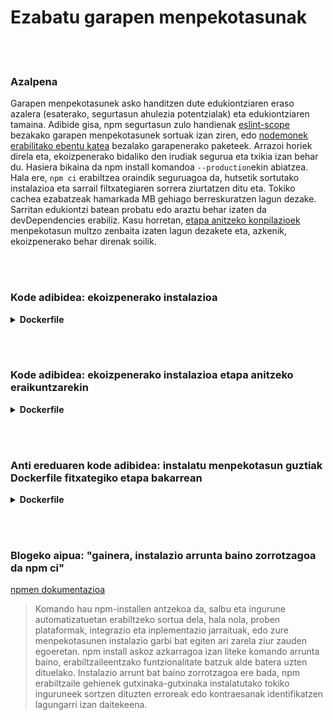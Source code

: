 # Ezabatu garapen menpekotasunak

<br/><br/>

### Azalpena

Garapen menpekotasunek asko handitzen dute edukiontziaren eraso azalera (esaterako, segurtasun ahulezia potentzialak) eta edukiontziaren tamaina. Adibide gisa, npm segurtasun zulo handienak [eslint-scope](https://eslint.org/blog/2018/07/postmortem-for-malicious-package-publishes) bezakako garapen menpekotasunek sortuak izan ziren, edo [nodemonek erabilitako ebentu katea](https://snyk.io/blog/a-post-mortem-of-the-malicious-event-stream-backdoor/) bezalako garapenerako paketeek. Arrazoi horiek direla eta, ekoizpenerako bidaliko den irudiak segurua eta txikia izan behar du. Hasiera bikaina da npm install komandoa `--production`ekin abiatzea. Hala ere, `npm ci` erabiltzea oraindik seguruagoa da, hutsetik sortutako instalazioa eta sarrail filtxategiaren sorrera ziurtatzen ditu eta. Tokiko cachea ezabatzeak hamarkada MB gehiago berreskuratzen lagun dezake. Sarritan edukiontzi batean probatu edo araztu behar izaten da devDependencies erabiliz. Kasu horretan, [etapa anitzeko konpilazioek](/sections/docker/multi_stage_builds.basque.md) menpekotasun multzo zenbaita izaten lagun dezakete eta, azkenik, ekoizpenerako behar direnak soilik.

<br/><br/>

### Kode adibidea: ekoizpenerako instalazioa

<details>

<summary><strong>Dockerfile</strong></summary>

```
FROM node:12-slim AS build
WORKDIR /usr/src/app
COPY package.json package-lock.json ./
RUN npm ci --production && npm clean cache --force

# Gainontzeko guztia hemen dator
```

</details>

<br/><br/>

### Kode adibidea: ekoizpenerako instalazioa etapa anitzeko eraikuntzarekin

<details>

<summary><strong>Dockerfile</strong></summary>

```
FROM node:14.8.0-alpine AS build
COPY --chown=node:node package.json package-lock.json ./
# ✅ Instalazio segurua
RUN npm ci
COPY --chown=node:node src ./src
RUN npm run build

# Run-time stage
FROM node:14.8.0-alpine
COPY --chown=node:node --from=build package.json package-lock.json ./
COPY --chown=node:node --from=build node_modules ./node_modules
COPY --chown=node:node --from=build dist ./dist

# ✅ Garapen paketeak garbitu
RUN npm prune --production

CMD [ "node", "dist/app.js" ]
```

</details>

<br/><br/>

### Anti ereduaren kode adibidea: instalatu menpekotasun guztiak Dockerfile fitxategiko etapa bakarrean

<details>

<summary><strong>Dockerfile</strong></summary>

```

FROM node:12-slim AS build
WORKDIR /usr/src/app
COPY package.json package-lock.json ./
# Bi akatz hemen: Garapen menpekotasunak instalatu eta cachea ez ezabatu npm install egin ondoren
RUN npm install

# Gainontzeko guztia hemen dator
```

</details>

<br/><br/>

### Blogeko aipua: "gainera, instalazio arrunta baino zorrotzagoa da npm ci"

[npmen dokumentazioa](https://docs.npmjs.com/cli/ci.html)

> Komando hau npm-installen antzekoa da, salbu eta ingurune automatizatuetan erabiltzeko sortua dela, hala nola, proben plataformak, integrazio eta inplementazio jarraituak, edo zure menpekotasunen instalazio garbi bat egiten ari zarela ziur zauden egoeretan. npm install askoz azkarragoa izan liteke komando arrunta baino, erabiltzaileentzako funtzionalitate batzuk alde batera uzten dituelako. Instalazio arrunt bat baino zorrotzagoa ere bada, npm erabiltzaile gehienek gutxinaka-gutxinaka instalatutako tokiko inguruneek sortzen dituzten erroreak edo kontraesanak identifikatzen lagungarri izan daitekeena.
